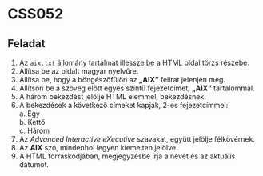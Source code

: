 # CSS052
## Feladat

1. Az `aix.txt` állomány tartalmát illessze be a HTML oldal törzs részébe.
2. Állítsa be az oldalt magyar nyelvűre.
3. Állítsa be, hogy a böngészőfülön az **„AIX”** felirat jelenjen meg.
4. Állítson be a szöveg előtt egyes szintű fejezetcímet, **„AIX”** tartalommal.
5. A három bekezdést jelölje HTML elemmel, bekezdésnek.
6. A bekezdések a következő címeket kapják, 2-es fejezetcímmel:  
   a. Egy  
   b. Kettő  
   c. Három  
7. Az *Advanced Interactive eXecutive* szavakat, együtt jelölje félkövérnek.
8. Az **AIX** szó, mindenhol legyen kiemelten jelölve.
9. A HTML forráskódjában, megjegyzésbe írja a nevét és az aktuális dátumot.
